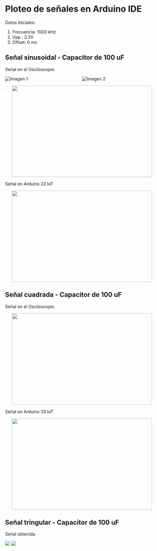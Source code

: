 # Ploteo de señales en Arduino IDE
Datos iniciales: 

1. Frecuencia: 1000 kHz
2. Vpp : 3.3V
3. Offset: 0 mv

## Señal sinusoidal - Capacitor de 100 uF

Señal en el Osciloscopio

<div style="display: flex;">
    <img src="https://github.com/StephanySamaniego/ISB_G2-2023-2/blob/main/Dise%C3%B1o/osciloscopio.jpg?raw=true" alt="Imagen 1" style="flex: 40%;">
    <img src="https://github.com/StephanySamaniego/ISB_G2-2023-2/blob/main/Dise%C3%B1o/osciloscopio.jpg?raw=true" alt="Imagen 2" style="flex: 40%;">
</div>

<p align="center">
  <img width="460" height="300" src="https://github.com/StephanySamaniego/ISB_G2-2023-2/blob/main/Dise%C3%B1o/osciloscopio.jpg?raw=true">
</p> 

Señal en Arduino 33 IoT
<p align="center">
  <img width="460" height="300" src="https://github.com/StephanySamaniego/ISB_G2-2023-2/blob/main/Dise%C3%B1o/sinusoide.jpg?raw=true">
</p> 

## Señal cuadrada - Capacitor de 100 uF
Señal en el Osciloscopio
<p align="center">
  <img width="460" height="300" src="https://github.com/StephanySamaniego/ISB_G2-2023-2/blob/main/Dise%C3%B1o/osciloscopio.jpg?raw=true">
</p> 

Señal en Arduino 33 IoT
<p align="center">
  <img width="460" height="300" src="https://github.com/StephanySamaniego/ISB_G2-2023-2/blob/main/Dise%C3%B1o/cuadrado.jpg?raw=true">
</p> 

## Señal tringular - Capacitor de 100 uF
Señal obtenida 

<img src="Diseño\osciloscopio_1.jpg">

<img src="Diseño\osciloscopio_1.jpg">

